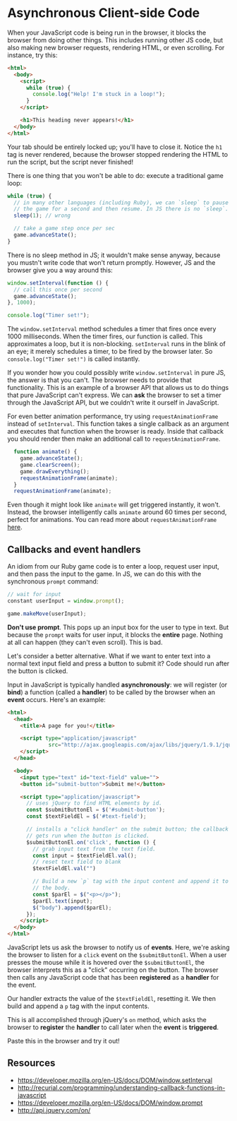 # Asynchronous Client-side Code

When your JavaScript code is being run in the browser, it blocks the
browser from doing other things. This includes running other JS code,
but also making new browser requests, rendering HTML, or even
scrolling. For instance, try this:

```html
<html>
  <body>
    <script>
      while (true) {
        console.log("Help! I'm stuck in a loop!");
      }
    </script>

    <h1>This heading never appears!</h1>
  </body>
</html>
```

Your tab should be entirely locked up; you'll have to close it. Notice
the `h1` tag is never rendered, because the browser stopped rendering
the HTML to run the script, but the script never finished!

There is one thing that you won't be able to do: execute a traditional
game loop:

```javascript
while (true) {
  // in many other languages (including Ruby), we can `sleep` to pause
  // the game for a second and then resume. In JS there is no `sleep`.
  sleep(1); // wrong

  // take a game step once per sec
  game.advanceState();
}
```

There is no sleep method in JS; it wouldn't make sense anyway, because
you mustn't write code that won't return promptly. However, JS and the
browser give you a way around this:

```javascript
window.setInterval(function () {
  // call this once per second
  game.advanceState();
}, 1000);

console.log("Timer set!");
```

The `window.setInterval` method schedules a timer that fires once
every 1000 milliseconds. When the timer fires, our function is
called. This approximates a loop, but it is
non-blocking. `setInterval` runs in the blink of an eye; it merely
schedules a timer, to be fired by the browser later. So
`console.log("Timer set!")` is called instantly.

If you wonder how you could possibly write `window.setInterval` in
pure JS, the answer is that you can't. The browser needs to provide
that functionality. This is an example of a browser API that allows us
to do things that pure JavaScript can't express. We can **ask** the
browser to set a timer through the JavaScript API, but we couldn't
write it ourself in JavaScript.

For even better animation performance, try using `requestAnimationFrame`
instead of `setInterval`. This function takes a single callback as an argument
and executes that function when the browser is ready. Inside that callback you
should render then make an additional call to `requestAnimationFrame`.

```javascript
  function animate() {
    game.advanceState();
    game.clearScreen();
    game.drawEverything();
    requestAnimationFrame(animate);
  }
  requestAnimationFrame(animate);
```

Even though it might look like `animate` will get triggered instantly, it won't.
Instead, the browser intelligently calls `animate` around 60 times per second,
perfect for animations. You can read more about `requestAnimationFrame`
[here](https://developer.mozilla.org/en-US/docs/Web/API/window/requestAnimationFrame).


## Callbacks and event handlers

An idiom from our Ruby game code is to enter a loop, request user
input, and then pass the input to the game. In JS, we can do this with
the synchronous `prompt` command:

```javascript
// wait for input
constant userInput = window.prompt();

game.makeMove(userInput);
```

**Don't use prompt**. This pops up an input box for the user to type
in text. But because the `prompt` waits for user input, it blocks the
**entire** page. Nothing at all can happen (they can't even
scroll). This is bad.

Let's consider a better alternative. What if we want to enter text
into a normal text input field and press a button to submit it? Code
should run after the button is clicked.

Input in JavaScript is typically handled **asynchronously**: we will
register (or **bind**) a function (called a **handler**) to be called
by the browser when an **event** occurs. Here's an example:

```html
<html>
  <head>
    <title>A page for you!</title>

    <script type="application/javascript"
             src="http://ajax.googleapis.com/ajax/libs/jquery/1.9.1/jquery.min.js">
    </script>
  </head>

  <body>
    <input type="text" id="text-field" value="">
    <button id="submit-button">Submit me!</button>

    <script type="application/javascript">
      // uses jQuery to find HTML elements by id.
      const $submitButtonEl = $('#submit-button');
      const $textFieldEl = $('#text-field');

      // installs a "click handler" on the submit button; the callback
      // gets run when the button is clicked.
      $submitButtonEl.on('click', function () {
        // grab input text from the text field.
        const input = $textFieldEl.val();
        // reset text field to blank
        $textFieldEl.val("")

        // Build a new `p` tag with the input content and append it to
        // the body.
        const $parEl = $("<p></p>");
        $parEl.text(input);
        $("body").append($parEl);
      });
    </script>
  </body>
</html>
```

JavaScript lets us ask the browser to notify us of **events**. Here,
we're asking the browser to listen for a `click` event on the
`$submitButtonEl`. When a user presses the mouse while it is hovered
over the `$submitButtonEl`, the browser interprets this as a "click"
occurring on the button. The browser then calls any JavaScript code
that has been **registered** as a **handler** for the event.

Our handler extracts the value of the `$textFieldEl`, resetting it. We
then build and append a `p` tag with the input contents.

This is all accomplished through jQuery's `on` method, which asks the
browser to **register** the **handler** to call later when the
**event** is **triggered**.

Paste this in the browser and try it out!

## Resources

* https://developer.mozilla.org/en-US/docs/DOM/window.setInterval
* http://recurial.com/programming/understanding-callback-functions-in-javascript
* https://developer.mozilla.org/en-US/docs/DOM/window.prompt
* http://api.jquery.com/on/
